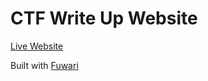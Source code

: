 # CTF Write Up Website

[Live Website]("https://arshakir.github.io/ctfs")

Built with [Fuwari](https://github.com/saicaca/fuwari)
